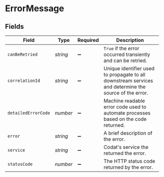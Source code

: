 # ErrorMessage


## Fields

| Field                                                                                                 | Type                                                                                                  | Required                                                                                              | Description                                                                                           |
| ----------------------------------------------------------------------------------------------------- | ----------------------------------------------------------------------------------------------------- | ----------------------------------------------------------------------------------------------------- | ----------------------------------------------------------------------------------------------------- |
| `canBeRetried`                                                                                        | *string*                                                                                              | :heavy_minus_sign:                                                                                    | `True` if the error occurred transiently and can be retried.                                          |
| `correlationId`                                                                                       | *string*                                                                                              | :heavy_minus_sign:                                                                                    | Unique identifier used to propagate to all downstream services and determine the source of the error. |
| `detailedErrorCode`                                                                                   | *number*                                                                                              | :heavy_minus_sign:                                                                                    | Machine readable error code used to automate processes based on the code returned.                    |
| `error`                                                                                               | *string*                                                                                              | :heavy_minus_sign:                                                                                    | A brief description of the error.                                                                     |
| `service`                                                                                             | *string*                                                                                              | :heavy_minus_sign:                                                                                    | Codat's service the returned the error.                                                               |
| `statusCode`                                                                                          | *number*                                                                                              | :heavy_minus_sign:                                                                                    | The HTTP status code returned by the error.                                                           |